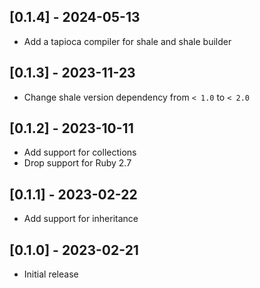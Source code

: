 ## [0.1.4] - 2024-05-13

- Add a tapioca compiler for shale and shale builder

## [0.1.3] - 2023-11-23

- Change shale version dependency from `< 1.0` to `< 2.0`

## [0.1.2] - 2023-10-11

- Add support for collections
- Drop support for Ruby 2.7

## [0.1.1] - 2023-02-22

- Add support for inheritance

## [0.1.0] - 2023-02-21

- Initial release
